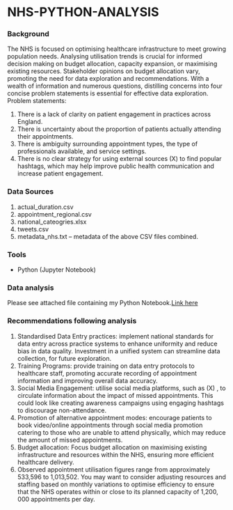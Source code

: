 # NHS-PYTHON-ANALYSIS

### Background
 The NHS is focused on optimising healthcare infrastructure to meet growing population needs. Analysing utilisation trends is crucial for informed decision making on budget allocation, capacity expansion, or maximising existing resources. Stakeholder opinions on budget allocation vary, promoting the need for data exploration and recommendations. With a wealth of information and numerous questions, distilling concerns into four concise problem statements is essential for effective data exploration.
Problem statements:
1. There is a lack of clarity on patient engagement in practices across England.
2. There is uncertainty about the proportion of patients actually attending their
appointments.
3. There is ambiguity surrounding appointment types, the type of professionals
available, and service settings.
4. There is no clear strategy for using external sources (X) to find popular hashtags,
which may help improve public health communication and increase patient engagement.

### Data Sources
1. actual_duration.csv
2. appointment_regional.csv
3. national_cateogries.xlsx
4. tweets.csv
5. metadata_nhs.txt – metadata of the above CSV files combined.

### Tools
- Python (Jupyter Notebook)

### Data analysis 
Please see attached file containing my Python Notebook.[Link here](https://github.com/Chloenjuguna/NHS-PYTHON-ANALYSIS/blob/main/NHS_Analysis.ipynb)

### Recommendations following analysis
1. Standardised Data Entry practices: implement national standards for data entry across practice systems to enhance uniformity and reduce bias in data quality. Investment in a unified system can streamline data collection, for future exploration.
2. Training Programs: provide training on data entry protocols to healthcare staff, promoting accurate recording of appointment information and improving overall data accuracy.
3. Social Media Engagement: utilise social media platforms, such as (X) , to circulate information about the impact of missed appointments. This could look like creating awareness campaigns using engaging hashtags to discourage non-attendance.
4. Promotion of alternative appointment modes: encourage patients to book video/online appointments through social media promotion catering to those who are unable to attend physically, which may reduce the amount of missed appointments.
5. Budget allocation: Focus budget allocation on maximising existing infrastructure and resources within the NHS, ensuring more efficient healthcare delivery.
6. Observed appointment utilisation figures range from approximately 533,596 to 1,013,502. You may want to consider adjusting resources and staffing based on monthly variations to optimise efficiency to ensure that the NHS operates within or close to its planned capacity of 1,200, 000 appointments per day.
